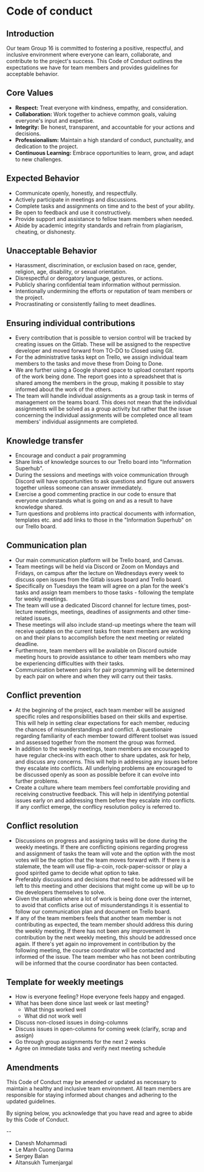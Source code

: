# Code of conduct

## Introduction
Our team Group 16 is committed to fostering a positive, respectful, and inclusive environment where everyone can learn, 
collaborate, and contribute to the project's success. This Code of Conduct outlines the expectations we have for team 
members and provides guidelines for acceptable behavior.

## Core Values
* **Respect:** Treat everyone with kindness, empathy, and consideration.
* **Collaboration:** Work together to achieve common goals, valuing everyone's input and expertise.
* **Integrity:** Be honest, transparent, and accountable for your actions and decisions.
* **Professionalism:** Maintain a high standard of conduct, punctuality, and dedication to the project.
* **Continuous Learning:** Embrace opportunities to learn, grow, and adapt to new challenges.

## Expected Behavior
* Communicate openly, honestly, and respectfully.
* Actively participate in meetings and discussions.
* Complete tasks and assignments on time and to the best of your ability.
* Be open to feedback and use it constructively.
* Provide support and assistance to fellow team members when needed.
* Abide by academic integrity standards and refrain from plagiarism, cheating, or dishonesty.
 
## Unacceptable Behavior
* Harassment, discrimination, or exclusion based on race, gender, religion, age, disability, or sexual orientation.
* Disrespectful or derogatory language, gestures, or actions.
* Publicly sharing confidential team information without permission.
* Intentionally undermining the efforts or reputation of team members or the project.
* Procrastinating or consistently failing to meet deadlines.

## Ensuring individual contributions
* Every contribution that is possible to version control will be tracked by creating issues on the Gitlab. These will 
be assigned to the respective developer and moved forward from TO-DO to Closed using Git.
* For the administrative tasks kept on Trello, we assign individual team members to the tasks and move these from Doing to Done.
* We are further using a Google shared space to upload constant reports of the work being done. The report goes into a 
spreadsheet that is shared among the members in the group, making it possible to stay informed about the work of the others.
* The team will handle individual assignments as a group task in terms of management on the teams board. This does not 
mean that the individual assignments will be solved as a group activity but rather that the issue concerning the individual 
assignments will be completed once all team members' individual assignments are completed. 

## Knowledge transfer
* Encourage and conduct a pair programming
* Share links of knowledge sources to our Trello board into "Information Superhub".
* During the sessions and meetings with voice communication through Discord will have opportunities to ask questions and 
figure out answers together unless someone can answer immediately. 
* Exercise a good commenting practice in our code to ensure that everyone understands what is going on and as a result to 
have knowledge shared.
* Turn questions and problems into practical documents with information, templates etc. and add links to those in the
"Information Superhub" on our Trello board.

## Communication plan
* Our main communication platform will be Trello board, and Canvas. 
* Team meetings will be held via Discord or Zoom on Mondays and Fridays, on campus after the lecture on Wednesdays every week 
to discuss open issues from the Gitlab issues board and Trello board.
* Specifically on Tuesdays the team will agree on a plan for the week's tasks and assign team members to those tasks - 
following the template for weekly meetings.
* The team will use a dedicated Discord channel for lecture times, post-lecture meetings, meetings, deadlines of 
assignments and other time-related issues.
* These meetings will also include stand-up meetings where the team will receive updates on the current tasks from team 
members are working on and their plans to accomplish before the next meeting or related deadline.
* Furthermore, team members will be available on Discord outside meeting hours to provide assistance to other team members
who may be experiencing difficulties with their tasks.
* Communication between pairs for pair programming will be determined by each pair on where and when they will carry out their tasks.

## Conflict prevention
* At the beginning of the project, each team member will be assigned specific roles and responsibilities based on their skills and expertise. This will help in setting clear expectations for each member, reducing the chances of misunderstandings and conflict. A questionaire regarding familiarity of each member toward different toolset was issued and assessed together from the moment the group was formed.
* In addition to the weekly meetings, team members are encouraged to have regular check-ins with each other to share updates, ask for help, and discuss any concerns. This will help in addressing any issues before they escalate into conflicts. All underlying problems are encouraged to be discussed openly as soon as possible before it can evolve into further problems.
* Create a culture where team members feel comfortable providing and receiving constructive feedback. This will help in identifying potential issues early on and addressing them before they escalate into conflicts. If any conflict emerge, the conflicy resolution policy is referred to.  

## Conflict resolution 
* Discussions on progress and assigning tasks will be done during the weekly meetings. If there are conflicting opinions
regarding progress and assignment of tasks the team will vote and the option with the most votes will be the option that 
the team moves forward with. If there is a stalemate, the team will use flip-a-coin, rock-paper-scissor or play a good 
spirited game to decide what option to take. 
* Preferably discussions and decisions that need to be addressed will be left to this meeting and other decisions that 
might come up will be up to the developers themselves to solve. 
* Given the situation where a lot of work is being done over the internet, to avoid that conflicts arise out of 
misunderstandings it is essential to follow our communication plan and document on Trello board.
* If any of the team members feels that another team member is not contributing as expected, the team member should 
address this during the weekly meeting. If there has not been any improvement in contribution by the next weekly meeting,
this should be addressed once again. If there's yet again no improvement in contribution by the following meeting, the
course coordinator will be contacted and informed of the issue. The team member who has not been contributing will be 
informed that the course coordinator has been contacted. 

## Template for weekly meetings
* How is everyone feeling? Hope everyone feels happy and engaged.
* What has been done since last week or last meeting? 
    * What things worked well
    * What did not work well
* Discuss non-closed issues in doing-columns
* Discuss issues in open-columns  for coming week (clarify, scrap and assign)
* Go through group assignments for the next 2 weeks
* Agree on immediate tasks and verify next meeting schedule

## Amendments
This Code of Conduct may be amended or updated as necessary to maintain a healthy and inclusive team environment. All 
team members are responsible for staying informed about changes and adhering to the updated guidelines.

By signing below, you acknowledge that you have read and agree to abide by this Code of Conduct.

-- 
- Danesh Mohammadi
- Le Manh Cuong Darma
- Sergey Balan
- Altansukh Tumenjargal
